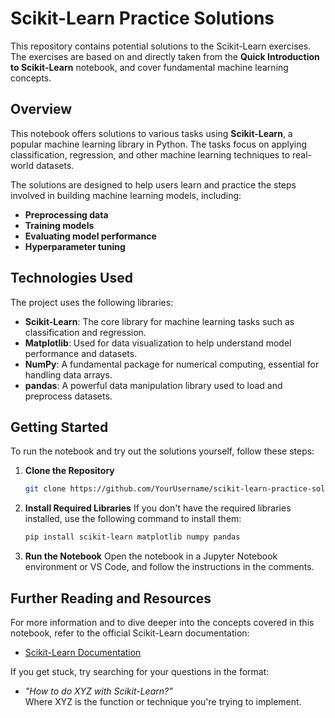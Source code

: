 
# Scikit-Learn Practice Solutions

This repository contains potential solutions to the Scikit-Learn exercises. The exercises are based on and directly taken from the **Quick Introduction to Scikit-Learn** notebook, and cover fundamental machine learning concepts.

## Overview
This notebook offers solutions to various tasks using **Scikit-Learn**, a popular machine learning library in Python. The tasks focus on applying classification, regression, and other machine learning techniques to real-world datasets.

The solutions are designed to help users learn and practice the steps involved in building machine learning models, including:
- **Preprocessing data**
- **Training models**
- **Evaluating model performance**
- **Hyperparameter tuning**

## Technologies Used
The project uses the following libraries:
- **Scikit-Learn**: The core library for machine learning tasks such as classification and regression.
- **Matplotlib**: Used for data visualization to help understand model performance and datasets.
- **NumPy**: A fundamental package for numerical computing, essential for handling data arrays.
- **pandas**: A powerful data manipulation library used to load and preprocess datasets.

## Getting Started
To run the notebook and try out the solutions yourself, follow these steps:

1. **Clone the Repository**
   ```bash
   git clone https://github.com/YourUsername/scikit-learn-practice-solutions.git
   ```
   
2. **Install Required Libraries**
   If you don't have the required libraries installed, use the following command to install them:
   ```bash
   pip install scikit-learn matplotlib numpy pandas
   ```

3. **Run the Notebook**
   Open the notebook in a Jupyter Notebook environment or VS Code, and follow the instructions in the comments.


## Further Reading and Resources
For more information and to dive deeper into the concepts covered in this notebook, refer to the official Scikit-Learn documentation:
- [Scikit-Learn Documentation](https://scikit-learn.org/)

If you get stuck, try searching for your questions in the format:
- *"How to do XYZ with Scikit-Learn?"*  
Where XYZ is the function or technique you're trying to implement.



